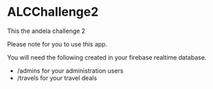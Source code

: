 # ALCChallenge2
This the andela challenge 2

Please note for you to use this app.

You will need the following created in your firebase realtime database.

- /admins for your administration users
- /travels for your travel deals
